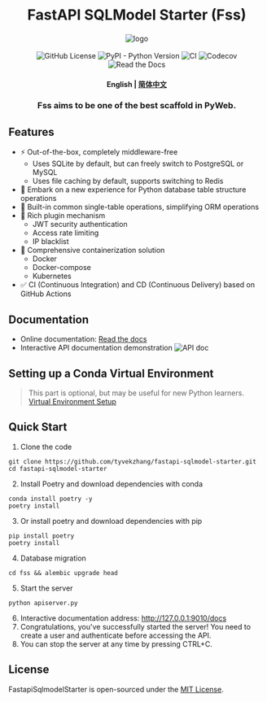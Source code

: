 <div  align="center" style="margin-top: 3%">
   <h1>
     FastAPI SQLModel Starter (Fss)
   </h1>
   <p>
     <img src="https://raw.githubusercontent.com/tyvekzhang/fastapi-sqlmodel-starter/main/docs/source/_static/img/fss.svg" alt="logo" style="vertical-align:middle; margin: 0.5%"/>
   </p>
   <p>
     <img alt="GitHub License" src="https://img.shields.io/github/license/tyvekzhang/fastapi-sqlmodel-starter">
     <img alt="PyPI - Python Version" src="https://img.shields.io/pypi/pyversions/fastapi-sqlmodel-starter">
     <img alt="CI" src="https://github.com/tyvekzhang/fastapi-sqlmodel-starter/actions/workflows/ci.yaml/badge.svg">
     <img alt="Codecov" src="https://img.shields.io/codecov/c/github/tyvekzhang/fastapi-sqlmodel-starter">
     <img alt="Read the Docs" src="https://img.shields.io/readthedocs/fastapi-sqlmodel-starter">
   </p>
   <h4>
      <p>
        <b>English</b> |
        <a href="https://github.com/tyvekzhang/fastapi-sqlmodel-starter/blob/main/README.md">简体中文</a>
     </p>
   </h4>
   <h3>
    Fss aims to be one of the best scaffold in PyWeb.
   </h3>
</div>

## Features
- ⚡ Out-of-the-box, completely middleware-free
   - Uses SQLite by default, but can freely switch to PostgreSQL or MySQL
   - Uses file caching by default, supports switching to Redis
- 🚢 Embark on a new experience for Python database table structure operations
- 🚀 Built-in common single-table operations, simplifying ORM operations
- 🎨 Rich plugin mechanism
   - JWT security authentication
   - Access rate limiting
   - IP blacklist
- 🐋 Comprehensive containerization solution
  - Docker
  - Docker-compose
  - Kubernetes
- ✅ CI (Continuous Integration) and CD (Continuous Delivery) based on GitHub Actions

## Documentation
- Online documentation: [Read the docs](https://fastapi-sqlmodel-starter.readthedocs.io/en/latest/)
- Interactive API documentation demonstration
  <img alt="API doc"  src="https://raw.githubusercontent.com/tyvekzhang/fastapi-sqlmodel-starter/main/docs/img/api_doc.png">


## Setting up a Conda Virtual Environment
> This part is optional, but may be useful for new Python learners. [Virtual Environment Setup](https://github.com/tyvekzhang/fastapi-sqlmodel-starter/blob/main/docs/VIRTUAL_ENV_en.md)

## Quick Start
1. Clone the code
```shell
git clone https://github.com/tyvekzhang/fastapi-sqlmodel-starter.git
cd fastapi-sqlmodel-starter
```
2. Install Poetry and download dependencies with conda
```shell
conda install poetry -y
poetry install
```
3. Or install poetry and download dependencies with pip
```shell
pip install poetry
poetry install
```
4. Database migration
```shell
cd fss && alembic upgrade head
```
5. Start the server
```shell
python apiserver.py
```
6. Interactive documentation address: http://127.0.0.1:9010/docs
7. Congratulations, you've successfully started the server! You need to create a user and authenticate before
   accessing the API.
8. You can stop the server at any time by pressing CTRL+C.

## License

FastapiSqlmodelStarter is open-sourced under the [MIT License](https://opensource.org/licenses/MIT).
